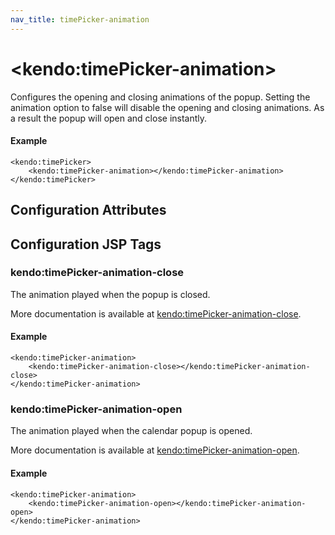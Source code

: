 ```yaml
---
nav_title: timePicker-animation
---
```


# \<kendo:timePicker-animation\>

Configures the opening and closing animations of the popup. Setting the animation option to false will disable the opening and closing animations. As a result the popup will open and close instantly.

#### Example
    <kendo:timePicker>
        <kendo:timePicker-animation></kendo:timePicker-animation>
    </kendo:timePicker>

## Configuration Attributes


##  Configuration JSP Tags

### kendo:timePicker-animation-close

The animation played when the popup is closed.

More documentation is available at [kendo:timePicker-animation-close](/api/wrappers/jsp/timepicker/animation-close).

#### Example

    <kendo:timePicker-animation>
        <kendo:timePicker-animation-close></kendo:timePicker-animation-close>
    </kendo:timePicker-animation>

### kendo:timePicker-animation-open

The animation played when the calendar popup is opened.

More documentation is available at [kendo:timePicker-animation-open](/api/wrappers/jsp/timepicker/animation-open).

#### Example

    <kendo:timePicker-animation>
        <kendo:timePicker-animation-open></kendo:timePicker-animation-open>
    </kendo:timePicker-animation>


